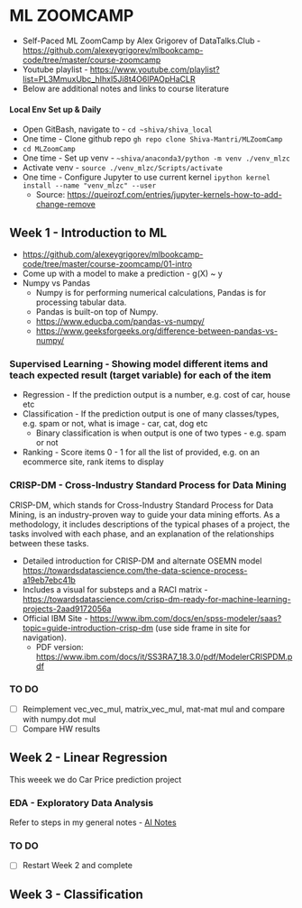 # ML ZOOMCAMP
- Self-Paced ML ZoomCamp by Alex Grigorev of DataTalks.Club - https://github.com/alexeygrigorev/mlbookcamp-code/tree/master/course-zoomcamp
- Youtube playlist - https://www.youtube.com/playlist?list=PL3MmuxUbc_hIhxl5Ji8t4O6lPAOpHaCLR
- Below are additional notes and links to course literature

#### Local Env Set up & Daily
- Open GitBash, navigate to - `cd ~shiva/shiva_local`
- One time - Clone github repo `gh repo clone Shiva-Mantri/MLZoomCamp`
- `cd MLZoomCamp`
- One time - Set up venv - `~shiva/anaconda3/python -m venv ./venv_mlzc`
- Activate venv - `source ./venv_mlzc/Scripts/activate`
- One time - Configure Jupyter to use current kernel `ipython kernel install --name "venv_mlzc" --user`
  - Source: https://queirozf.com/entries/jupyter-kernels-how-to-add-change-remove


## Week 1 - Introduction to ML
- https://github.com/alexeygrigorev/mlbookcamp-code/tree/master/course-zoomcamp/01-intro 
- Come up with a model to make a prediction - g(X) ~ y
- Numpy vs Pandas
  - Numpy is for performing numerical calculations, Pandas is for processing tabular data.
  - Pandas is built-on top of Numpy. 
  - https://www.educba.com/pandas-vs-numpy/
  - https://www.geeksforgeeks.org/difference-between-pandas-vs-numpy/

### Supervised Learning - Showing model different items and teach expected result (target variable) for each of the item
- Regression - If the prediction output is a number, e.g. cost of car, house etc
- Classification - If the prediction output is one of many classes/types, e.g. spam or not, what is image - car, cat, dog etc
  - Binary classification is when output is one of two types - e.g. spam or not
- Ranking - Score items 0 - 1 for all the list of provided, e.g. on an ecommerce site, rank items to display

### CRISP-DM - Cross-Industry Standard Process for Data Mining
CRISP-DM, which stands for Cross-Industry Standard Process for Data Mining, is an industry-proven way to guide your data mining efforts. As a methodology, it includes descriptions of the typical phases of a project, the tasks involved with each phase, and an explanation of the relationships between these tasks. 
- Detailed introduction for CRISP-DM and alternate OSEMN model https://towardsdatascience.com/the-data-science-process-a19eb7ebc41b
- Includes a visual for substeps and a RACI matrix - https://towardsdatascience.com/crisp-dm-ready-for-machine-learning-projects-2aad9172056a
- Official IBM Site - https://www.ibm.com/docs/en/spss-modeler/saas?topic=guide-introduction-crisp-dm (use side frame in site for navigation). 
  - PDF version: https://www.ibm.com/docs/it/SS3RA7_18.3.0/pdf/ModelerCRISPDM.pdf

### TO DO
- [ ] Reimplement vec_vec_mul, matrix_vec_mul, mat-mat mul and compare with numpy.dot mul
- [ ] Compare HW results

## Week 2 - Linear Regression

This weeek we do Car Price prediction project

### EDA - Exploratory Data Analysis
Refer to steps in my general notes - [AI Notes](https://github.com/Shiva-Mantri/AI_Notes)

### TO DO
- [ ] Restart Week 2 and complete

## Week 3 - Classification





